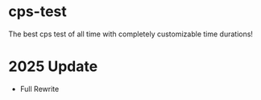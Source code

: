 # cps-test
The best cps test of all time with completely customizable time durations!

# 2025 Update
- Full Rewrite
